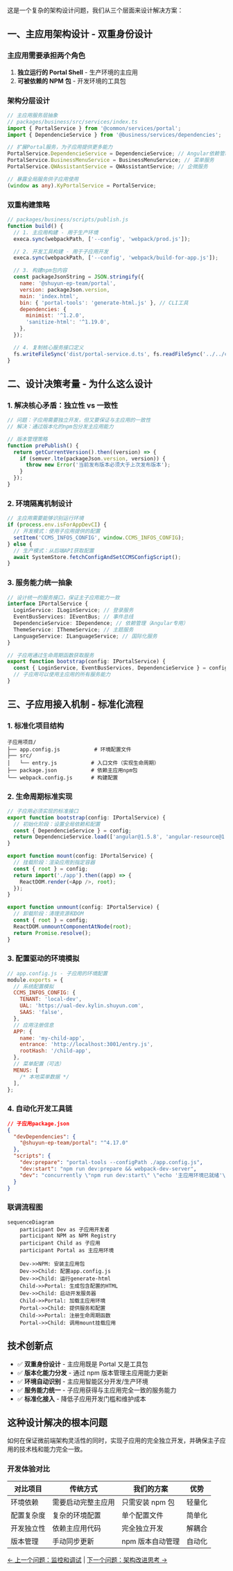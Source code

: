 
这是一个复杂的架构设计问题，我们从三个层面来设计解决方案：

## 一、主应用架构设计 - 双重身份设计

### 主应用需要承担两个角色

1. **独立运行的 Portal Shell** - 生产环境的主应用
2. **可被依赖的 NPM 包** - 开发环境的工具包

### 架构分层设计

```typescript
// 主应用服务层抽象
// packages/business/src/services/index.ts
import { PortalService } from '@common/services/portal';
import { DependencieService } from '@business/services/dependencies';

// 扩展Portal服务，为子应用提供更多能力
PortalService.DependencieService = DependencieService; // Angular依赖管理
PortalService.BusinessMenuService = BusinessMenuService; // 菜单服务
PortalService.QWAssistantService = QWAssistantService; // 企微服务

// 暴露全局服务供子应用使用
(window as any).KyPortalService = PortalService;
```

### 双重构建策略

```javascript
// packages/business/scripts/publish.js
function build() {
  // 1. 主应用构建 - 用于生产环境
  execa.sync(webpackPath, ['--config', 'webpack/prod.js']);

  // 2. 开发工具构建 - 用于子应用开发
  execa.sync(webpackPath, ['--config', 'webpack/build-for-app.js']);

  // 3. 构建npm包内容
  const packageJsonString = JSON.stringify({
    name: '@shuyun-ep-team/portal',
    version: packageJson.version,
    main: 'index.html',
    bin: { 'portal-tools': 'generate-html.js' }, // CLI工具
    dependencies: {
      minimist: '^1.2.0',
      'sanitize-html': '^1.19.0',
    },
  });

  // 4. 复制核心服务接口定义
  fs.writeFileSync('dist/portal-service.d.ts', fs.readFileSync('../../common/interfaces/portal-service.d.ts'));
}
```

## 二、设计决策考量 - 为什么这么设计

### 1. 解决核心矛盾：独立性 vs 一致性

```typescript
// 问题：子应用需要独立开发，但又要保证与主应用的一致性
// 解决：通过版本化的npm包分发主应用能力

// 版本管理策略
function prePublish() {
  return getCurrentVersion().then((version) => {
    if (semver.lte(packageJson.version, version)) {
      throw new Error('当前发布版本必须大于上次发布版本');
    }
  });
}
```

### 2. 环境隔离机制设计

```typescript
// 主应用需要能够识别运行环境
if (process.env.isForAppDevCI) {
  // 开发模式：使用子应用提供的配置
  setItem('CCMS_INFOS_CONFIG', window.CCMS_INFOS_CONFIG);
} else {
  // 生产模式：从后端API获取配置
  await SystemStore.fetchConfigAndSetCCMSConfigScript();
}
```

### 3. 服务能力统一抽象

```typescript
// 设计统一的服务接口，保证主子应用能力一致
interface IPortalService {
  LoginService: ILoginService; // 登录服务
  EventBusServices: IEventBus; // 事件总线
  DependencieService: IDependence; // 依赖管理（Angular专用）
  ThemeService: IThemeService; // 主题服务
  LanguageService: ILanguageService; // 国际化服务
}

// 子应用通过生命周期函数获取服务
export function bootstrap(config: IPortalService) {
  const { LoginService, EventBusServices, DependencieService } = config;
  // 子应用可以使用主应用的所有服务能力
}
```

## 三、子应用接入机制 - 标准化流程

### 1. 标准化项目结构

```
子应用项目/
├── app.config.js           # 环境配置文件
├── src/
│   └── entry.js           # 入口文件（实现生命周期）
├── package.json           # 依赖主应用npm包
└── webpack.config.js      # 构建配置
```

### 2. 生命周期标准实现

```typescript
// 子应用必须实现的标准接口
export function bootstrap(config: IPortalService) {
  // 初始化阶段：设置全局依赖和配置
  const { DependencieService } = config;
  return DependencieService.load(['angular@1.5.8', 'angular-resource@1.5.8']);
}

export function mount(config: IPortalService) {
  // 挂载阶段：渲染应用到指定容器
  const { root } = config;
  return import('./app').then((app) => {
    ReactDOM.render(<App />, root);
  });
}

export function unmount(config: IPortalService) {
  // 卸载阶段：清理资源和DOM
  const { root } = config;
  ReactDOM.unmountComponentAtNode(root);
  return Promise.resolve();
}
```

### 3. 配置驱动的环境模拟

```javascript
// app.config.js - 子应用的环境配置
module.exports = {
  // 系统配置模拟
  CCMS_INFOS_CONFIG: {
    TENANT: 'local-dev',
    UAL: 'https://ual-dev.kylin.shuyun.com',
    SAAS: 'false',
  },
  // 应用注册信息
  APP: {
    name: 'my-child-app',
    entrance: 'http://localhost:3001/entry.js',
    rootHash: '/child-app',
  },
  // 菜单配置（可选）
  MENUS: [
    /* 本地菜单数据 */
  ],
};
```

### 4. 自动化开发工具链

```json
// 子应用package.json
{
  "devDependencies": {
    "@shuyun-ep-team/portal": "^4.17.0"
  },
  "scripts": {
    "dev:prepare": "portal-tools --configPath ./app.config.js",
    "dev:start": "npm run dev:prepare && webpack-dev-server",
    "dev": "concurrently \"npm run dev:start\" \"echo '主应用环境已就绪'\""
  }
}
```

### 联调流程图

```mermaid
sequenceDiagram
    participant Dev as 子应用开发者
    participant NPM as NPM Registry
    participant Child as 子应用
    participant Portal as 主应用环境

    Dev->>NPM: 安装主应用包
    Dev->>Child: 配置app.config.js
    Dev->>Child: 运行generate-html
    Child->>Portal: 生成包含配置的HTML
    Dev->>Child: 启动开发服务器
    Child->>Portal: 加载主应用环境
    Portal->>Child: 提供服务和配置
    Child->>Portal: 注册生命周期函数
    Portal->>Child: 调用mount挂载应用
```

## 技术创新点

- ✅ **双重身份设计** - 主应用既是 Portal 又是工具包
- ✅ **版本化能力分发** - 通过 npm 版本管理主应用能力更新
- ✅ **环境自动识别** - 主应用智能区分开发/生产环境
- ✅ **服务能力统一** - 子应用获得与主应用完全一致的服务能力
- ✅ **标准化接入** - 降低子应用开发门槛和维护成本

## 这种设计解决的根本问题

如何在保证微前端架构灵活性的同时，实现子应用的完全独立开发，并确保主子应用的技术栈和能力完全一致。

### 开发体验对比

| 对比项目   | 传统方式           | 我们的方案       | 优势   |
| ---------- | ------------------ | ---------------- | ------ |
| 环境依赖   | 需要启动完整主应用 | 只需安装 npm 包  | 轻量化 |
| 配置复杂度 | 复杂的环境配置     | 单个配置文件     | 简单化 |
| 开发独立性 | 依赖主应用代码     | 完全独立开发     | 解耦合 |
| 版本管理   | 手动同步更新       | npm 版本自动管理 | 自动化 |

[← 上一个问题：监控和调试](09-微前端架构的监控和调试如何实现.md) | [下一个问题：架构改进思考 →](11-如果重新设计，你会做哪些改进.md)
